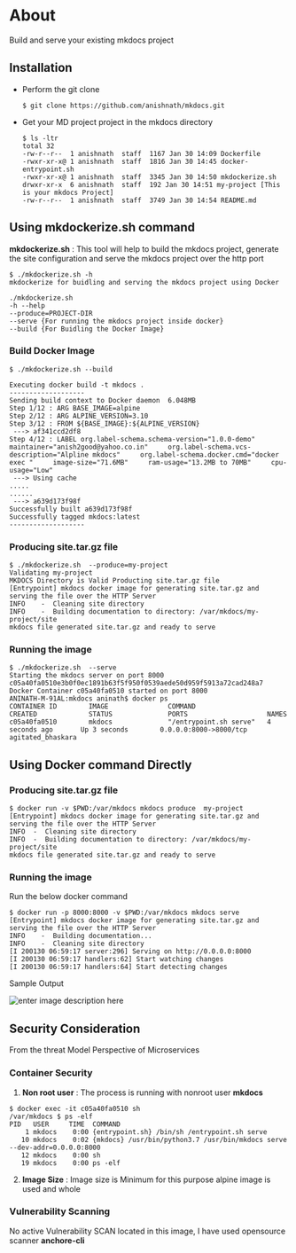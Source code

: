 # About

Build and serve your existing mkdocs project 

## Installation 


- Perform the git clone

	```
	$ git clone https://github.com/anishnath/mkdocs.git
	```

- Get your  MD project project in the mkdocs directory

	```
	$ ls -ltr
	total 32
	-rw-r--r--  1 anishnath  staff  1167 Jan 30 14:09 Dockerfile
	-rwxr-xr-x@ 1 anishnath  staff  1816 Jan 30 14:45 docker-entrypoint.sh
	-rwxr-xr-x@ 1 anishnath  staff  3345 Jan 30 14:50 mkdockerize.sh
	drwxr-xr-x  6 anishnath  staff  192 Jan 30 14:51 my-project [This is your mkdocs Project]
	-rw-r--r--  1 anishnath  staff  3749 Jan 30 14:54 README.md
	```

## Using mkdockerize.sh command  

**mkdockerize.sh** : This tool will help to build the mkdocs project, generate the site configuration and serve the mkdocs project over the http port 

```
$ ./mkdockerize.sh -h
mkdockerize for buidling and serving the mkdocs project using Docker 

./mkdockerize.sh
-h --help
--produce=PROJECT-DIR
--serve {For running the mkdocs project inside docker}
--build {For Buidling the Docker Image}
```

### Build Docker Image

```
$ ./mkdockerize.sh --build
```

```
Executing docker build -t mkdocs . 
-------------------
Sending build context to Docker daemon  6.048MB
Step 1/12 : ARG BASE_IMAGE=alpine
Step 2/12 : ARG ALPINE_VERSION=3.10
Step 3/12 : FROM ${BASE_IMAGE}:${ALPINE_VERSION}
 ---> af341ccd2df8
Step 4/12 : LABEL org.label-schema.schema-version="1.0.0-demo"     maintainer="anish2good@yahoo.co.in"     org.label-schema.vcs-description="Alpline mkdocs"     org.label-schema.docker.cmd="docker exec "     image-size="71.6MB"     ram-usage="13.2MB to 70MB"     cpu-usage="Low"
 ---> Using cache
.....
......
 ---> a639d173f98f
Successfully built a639d173f98f
Successfully tagged mkdocs:latest
-------------------
```

### Producing site.tar.gz file

```
$ ./mkdockerize.sh  --produce=my-project
Validating my-project
MKDOCS Directory is Valid Producting site.tar.gz file
[Entrypoint] mkdocs docker image for generating site.tar.gz and serving the file over the HTTP Server
INFO    -  Cleaning site directory 
INFO    -  Building documentation to directory: /var/mkdocs/my-project/site 
mkdocs file generated site.tar.gz and ready to serve
```

### Running the image

```
$ ./mkdockerize.sh  --serve
Starting the mkdocs server on port 8000
c05a40fa0510e3b0f0ec1891b63f5f950f0539aede50d959f5913a72cad248a7
Docker Container c05a40fa0510 started on port 8000
ANINATH-M-91AL:mkdocs aninath$ docker ps
CONTAINER ID        IMAGE               COMMAND                  CREATED             STATUS              PORTS                    NAMES
c05a40fa0510        mkdocs              "/entrypoint.sh serve"   4 seconds ago       Up 3 seconds        0.0.0.0:8000->8000/tcp   agitated_bhaskara
```

## Using Docker command Directly 

### Producing site.tar.gz file
```
$ docker run -v $PWD:/var/mkdocs mkdocs produce  my-project
[Entrypoint] mkdocs docker image for generating site.tar.gz and serving the file over the HTTP Server
INFO  -  Cleaning site directory
INFO  -  Building documentation to directory: /var/mkdocs/my-project/site
mkdocs file generated site.tar.gz and ready to serve
```

### Running the image

Run the below docker command
```
$ docker run -p 8000:8000 -v $PWD:/var/mkdocs mkdocs serve
[Entrypoint] mkdocs docker image for generating site.tar.gz and serving the file over the HTTP Server
INFO    -  Building documentation... 
INFO    -  Cleaning site directory 
[I 200130 06:59:17 server:296] Serving on http://0.0.0.0:8000
[I 200130 06:59:17 handlers:62] Start watching changes
[I 200130 06:59:17 handlers:64] Start detecting changes
```

Sample Output 

![enter image description here](https://raw.githubusercontent.com/anishnath/mkdocs/master/install.png)

## Security Consideration

From the threat Model Perspective of Microservices

### Container Security

1. **Non root user** : The process is running with nonroot user **mkdocs**
```console
$ docker exec -it c05a40fa0510 sh
/var/mkdocs $ ps -elf
PID   USER     TIME  COMMAND
    1 mkdocs    0:00 {entrypoint.sh} /bin/sh /entrypoint.sh serve
   10 mkdocs    0:02 {mkdocs} /usr/bin/python3.7 /usr/bin/mkdocs serve --dev-addr=0.0.0.0:8000
   12 mkdocs    0:00 sh
   19 mkdocs    0:00 ps -elf
```
2. **Image Size** : Image size is Minimum for this purpose alpine image is used and whole 

### Vulnerability Scanning

No active Vulnerability SCAN located in this image, I have used opensource scanner **anchore-cli**

